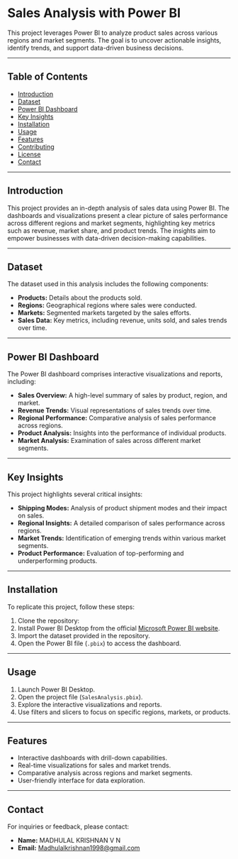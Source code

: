 # Sales Analysis with Power BI

This project leverages Power BI to analyze product sales across various regions and market segments. The goal is to uncover actionable insights, identify trends, and support data-driven business decisions.

---

## Table of Contents

- [Introduction](#introduction)
- [Dataset](#dataset)
- [Power BI Dashboard](#power-bi-dashboard)
- [Key Insights](#key-insights)
- [Installation](#installation)
- [Usage](#usage)
- [Features](#features)
- [Contributing](#contributing)
- [License](#license)
- [Contact](#contact)

---

## Introduction

This project provides an in-depth analysis of sales data using Power BI. The dashboards and visualizations present a clear picture of sales performance across different regions and market segments, highlighting key metrics such as revenue, market share, and product trends. The insights aim to empower businesses with data-driven decision-making capabilities.

---

## Dataset

The dataset used in this analysis includes the following components:
- **Products:** Details about the products sold.
- **Regions:** Geographical regions where sales were conducted.
- **Markets:** Segmented markets targeted by the sales efforts.
- **Sales Data:** Key metrics, including revenue, units sold, and sales trends over time.

---

## Power BI Dashboard

The Power BI dashboard comprises interactive visualizations and reports, including:
- **Sales Overview:** A high-level summary of sales by product, region, and market.
- **Revenue Trends:** Visual representations of sales trends over time.
- **Regional Performance:** Comparative analysis of sales performance across regions.
- **Product Analysis:** Insights into the performance of individual products.
- **Market Analysis:** Examination of sales across different market segments.

---

## Key Insights

This project highlights several critical insights:
- **Shipping Modes:** Analysis of product shipment modes and their impact on sales.
- **Regional Insights:** A detailed comparison of sales performance across regions.
- **Market Trends:** Identification of emerging trends within various market segments.
- **Product Performance:** Evaluation of top-performing and underperforming products.

---

## Installation

To replicate this project, follow these steps:
1. Clone the repository: 
2. Install Power BI Desktop from the official [Microsoft Power BI website](https://powerbi.microsoft.com/).
3. Import the dataset provided in the repository.
4. Open the Power BI file (`.pbix`) to access the dashboard.

---

## Usage

1. Launch Power BI Desktop.
2. Open the project file (`SalesAnalysis.pbix`).
3. Explore the interactive visualizations and reports.
4. Use filters and slicers to focus on specific regions, markets, or products.

---

## Features

- Interactive dashboards with drill-down capabilities.
- Real-time visualizations for sales and market trends.
- Comparative analysis across regions and market segments.
- User-friendly interface for data exploration.

---

## Contact

For inquiries or feedback, please contact:
- **Name:** MADHULAL KRISHNAN V N 
- **Email:** Madhulalkrishnan1998@gmail.com
